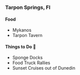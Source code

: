 
### Tarpon Springs, Fl

#### Food 
 - Mykanos
 - Tarpon Tavern

#### Things to Do :eyes:
 - Sponge Docks
 - Food Truck Rallies
 - Sunset Cruises out of Dunedin 
